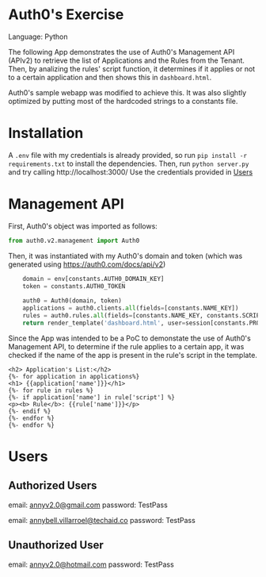 # Auth0's Exercise

Language: Python

The following App demonstrates the use of Auth0's Management API (APIv2) to retrieve the list of Applications and the Rules from the Tenant. Then, by analizing the rules' script function, it determines if it applies or not to a certain application and then shows this in `dashboard.html`.

Auth0's sample webapp was modified to achieve this. It was also slightly optimized by putting most of the hardcoded strings to a constants file.

# Installation

A `.env` file with my credentials is already provided, so run `pip install -r requirements.txt` to install the dependencies. Then, run `python server.py` and try calling http://localhost:3000/ Use the credentials provided in [Users](Users)

# Management API

First, Auth0's object was imported as follows: 

```python
from auth0.v2.management import Auth0
```

Then, it was instantiated with my Auth0's domain and token (which was generated using https://auth0.com/docs/api/v2)

```python
    domain = env[constants.AUTH0_DOMAIN_KEY]
    token = constants.AUTH0_TOKEN
                       
    auth0 = Auth0(domain, token)
    applications = auth0.clients.all(fields=[constants.NAME_KEY]) 	
    rules = auth0.rules.all(fields=[constants.NAME_KEY, constants.SCRIPT_KEY])			
    return render_template('dashboard.html', user=session[constants.PROFILE_KEY], applications=applications, rules=rules)
```

Since the App was intended to be a PoC to demonstate the use of Auth0's Management API, to determine if the rule applies to a certain app, it was checked if the name of the app is present in the rule's script in the template. 

```
<h2> Application's List:</h2>
{%- for application in applications%}			
<h1> {{application['name']}}</h1>
{%- for rule in rules %}				
{%- if application['name'] in rule['script'] %}
<p><b> Rule</b>: {{rule['name']}}</p>
{%- endif %}
{%- endfor %}
{%- endfor %}
```

# Users

## Authorized Users
email: annyv2.0@gmail.com
password: TestPass

email: annybell.villarroel@techaid.co
password: TestPass

## Unauthorized User
email: annyv2.0@hotmail.com
password: TestPass